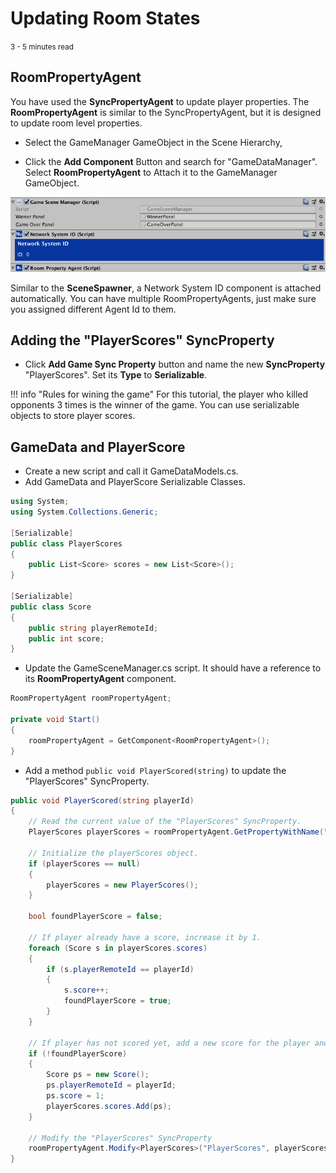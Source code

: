# Updating Room States

<small>3 - 5 minutes read</small>

## RoomPropertyAgent
You have used the **SyncPropertyAgent** to update player properties. The **RoomPropertyAgent** is similar to the SyncPropertyAgent, but it is designed to update room level properties.

* Select the GameManager GameObject in the Scene Hierarchy,

* Click the **Add Component** Button and search for "GameDataManager". Select **RoomPropertyAgent** to Attach it to the GameManager GameObject.

![networkSystemID](./../../assets/networkSystemIDRoomPropertyAgent.png)

Similar to the **SceneSpawner**, a Network System ID component is attached automatically. You can have multiple RoomPropertyAgents, just make sure you assigned different Agent Id to them.

## Adding the "PlayerScores" SyncProperty

* Click **Add Game Sync Property** button and name the new **SyncProperty** "PlayerScores". Set its **Type** to **Serializable**.

!!! info "Rules for wining the game"
    For this tutorial, the player who killed opponents 3 times is the winner of the game. You can use serializable objects to store player scores.

## GameData and PlayerScore

* Create a new script and call it GameDataModels.cs. 
* Add GameData and PlayerScore Serializable Classes.

``` c#
using System;
using System.Collections.Generic;
​
[Serializable]
public class PlayerScores
{
    public List<Score> scores = new List<Score>();
}
​
[Serializable]
public class Score
{
    public string playerRemoteId;
    public int score;
}
```

* Update the GameSceneManager.cs script. It should have a reference to its **RoomPropertyAgent** component.

``` c# 
RoomPropertyAgent roomPropertyAgent;
​
private void Start()
{
    roomPropertyAgent = GetComponent<RoomPropertyAgent>();
}
```

* Add a method ``public void PlayerScored(string)`` to update the "PlayerScores" SyncProperty.

``` c#
public void PlayerScored(string playerId)
{
    // Read the current value of the "PlayerScores" SyncProperty.
    PlayerScores playerScores = roomPropertyAgent.GetPropertyWithName("PlayerScores").GetValue<PlayerScores>();
​
    // Initialize the playerScores object.
    if (playerScores == null)
    {
        playerScores = new PlayerScores();
    }
​
    bool foundPlayerScore = false;
​
    // If player already have a score, increase it by 1.
    foreach (Score s in playerScores.scores)
    {
        if (s.playerRemoteId == playerId)
        {
            s.score++;
            foundPlayerScore = true;
        }
    }
​
    // If player has not scored yet, add a new score for the player and set its value to 1.
    if (!foundPlayerScore)
    {
        Score ps = new Score();
        ps.playerRemoteId = playerId;
        ps.score = 1;
        playerScores.scores.Add(ps);
    }
​
    // Modify the "PlayerScores" SyncProperty
    roomPropertyAgent.Modify<PlayerScores>("PlayerScores", playerScores);
}
```